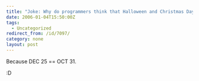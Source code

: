 ```yaml
---
title: "Joke: Why do programmers think that Halloween and Christmas Day are on the same day?"
date: 2006-01-04T15:50:00Z
tags:
  - Uncategorized
redirect_from: /id/7097/
category: none
layout: post
---
```

Because DEC 25 == OCT 31.

:D